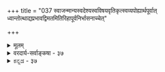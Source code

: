 +++
title = "037 स्वाजन्मान्यस्वदेश्यस्वविषयवृतिकृत्स्वव्यपोह्यार्थपूर्वात् ध्वान्तोत्थाद्यप्रभावद्विमतमितिरिहापूर्वनिर्भासनाच्चेत्"

+++
<details><summary>मूलम्</summary>

स्वाजन्मान्यस्वदेश्यस्वविषयवृतिकृत्स्वव्यपोह्यार्थपूर्वात् ध्वान्तोत्थाद्यप्रभावद्विमतमितिरिहापूर्वनिर्भासनाच्चेत् ।  
अज्ञानाज्ञानभेत्त्री किमियमनुमितिः स्वेष्टभङ्गोऽन्यथा तु व्यर्थाऽसाविन्द्रियादिष्वतिचरणमसिद्ध्यादि च स्याद्विकल्पे ॥ ३७ ॥
</details>

<details><summary>वरदार्य-सर्वाङ्कषा - ३७</summary>

तदिदं भावरूपमज्ञानमनुमानेनापि सिद्ध्यतीति वदतो विवरणकारस्यानुमानमनूद्य दूषयति – स्वाजन्मेत्यादि । विमता मितिः इति **विशेष्यम्** = पक्षः । सैव स्वपदग्राह्या । **अजन्म** = प्रागभावः । तथा च स्वप्रागभावव्यतिरिक्तेति अर्थविशेषणम् । एवं **स्वदेश्यः** = स्वदेशगतः **स्वविषयवृतिकृत्** = **स्वेन** = प्रमाणज्ञानेन 



448 

अज्ञानाज्ञानभेत्त्री किमियमनुमितिः, स्वेष्टभङ्गोऽन्यथा तु 

व्यर्थाऽसाविन्द्रियादिष्वतिचरणमसिद्ध्यादि च स्याद्विकल्पे ॥37॥ 

प्रकाश्यः यो विषयः, सः स्वविषयः । तस्य **वृतिः** = आवरणम्, तत्कृत् । स्वविषयावरणकारीत्यर्थः । **स्वव्यपोह्यः** = **स्वेन** = प्रमाणज्ञानेन **व्यपोह्यः** = निवर्त्यः । एतादृशार्थपूर्वकत्वम् प्रमाणज्ञाने वर्तते ॥ 

**अपूर्वनिर्भासनात्** =अपूर्वस्यार्थस्य प्रकाशनात्; **अपूर्वः** = एतावता अप्रकाशितो योऽर्थः, तस्य प्रकाशकरणात्, इति हेतुः । साध्यकोटौ स्वप्रागभावव्यतिरिक्तस्वदेश्य इत्याद्यर्थविशेषणम् । तथा च ‘विवादाध्यासितं प्रमाणज्ञानम्, स्वप्रागभावव्यतिरिक्तस्वदेशगतस्वविषयावरणहेतुस्वनिवर्त्यवस्त्वन्तरपूर्वकम्, अप्रकाशितार्थप्रकाशकत्वात्, अन्धकारे प्रथमोत्पन्नप्रदीपप्रभावत्' इति संपूर्णोऽनुमानाकारः । यत्र यत्र अप्रकाशितार्थप्रकाशकत्वं वर्तते, तत्र सर्वत्र स्वप्रागभावव्यतिरिक्तादिविशेषणककिञ्चिद्वस्तुपूर्वकत्वं वर्तते । यथा घटादिज्ञानेऽन्धकारादिपूर्वकत्वं दृष्टमिति व्याप्तिग्रह्या । चेत् इति पूर्वपक्षानुवादसमाप्तिद्योतकः ॥ 

प्रमातुः आत्मनोऽपि ज्ञानस्वरूपत्वात्, तस्य च कदाप्यप्रकाशासंभवात् तद्व्यावृत्यर्थं प्रमाणपदविशेषणम् । प्रमाणम्, प्रमेयम्, प्रमाता इति त्रिपुट्यां प्रमेयप्रकाशस्यैव प्रमाणापेक्षा, न तु प्रमातुः । तस्य घटादिकं यदा प्रकाशते, तत्र तावत्कालं घटादेः अप्रकाश एवासीत् । यदा च तद्विषयकं ज्ञानमुत्पन्नम्, तदानीमेव प्रकाशते । पूर्वमप्रकाशस्य च कारणम्, तदावारकान्धकारादिः । अन्धकारादिना अप्रकाशमानोऽर्थः, दीपादिना प्रकाश नीयते । एवं बाह्ये सूर्यादिप्रकाशे सत्यपि, अनवधानादिवशादपि घटादिर्न प्रकाशते । अतश्चान्तर्वर्तमानं घटादिविषयकमज्ञानं ज्ञानेनैव व्यपोह्यते । एवञ्च बाह्येन घटाद्यावरणहेतुनान्धकारादिना तावत्कालमप्रकाशितोऽर्थः दीपादिना यदा प्रकाशं नीतः, तदा तेन दीपादिनान्धकारो निरस्यते । एवमान्तरेण घटविषयकेण ज्ञानेन, तावत्कालं घटाद्यप्रकाशहेतुः यदज्ञानमान्तरमासीत्, तत् तेन घटज्ञानेन निरस्यत इति ज्ञानस्य बाह्यान्धकारपूर्वकत्ववत्, आन्तराज्ञानपूर्वकत्वमप्यावश्यकमिति, आन्तरमज्ञानमन्धकारवदेव भावरूपमेव स्यादित्यनुमीयतेऽज्ञानस्य भावरूपत्वम् । उक्तानुमाने, प्रमातुरपि ज्ञानरूपत्वात् तस्य सदा स्वप्रकाशत्वादज्ञानपूर्वकत्वाभावात् बाधवारणाय प्रमाणज्ञानम् इत्यत्र पक्षे प्रमाणपदविशेषणम् । पक्षस्य सिद्ध्यसिद्धिभ्यां व्याघातदोषपरिहाराय जल्पकथादृष्ट्या विमतम् इति पक्षनिर्देशः । मितिपदं तद्विवरणरूपम् । वादकथायां हेत्वाभासादिनिग्रहस्थानोत्थापनाभावात्, पुरोऽवस्थितब्रह्मचार्यादेर्विवक्षितबोधदृष्ट्या शब्दानामाधिक्येऽपि न कोपि दोष इति दृष्ट्या विमतमितिः इति पदद्वयप्रयोगः । जल्पदृष्ट्या तु विमतमित्येव पक्षनिर्देशः । वादजल्पादीनां स्वरूपं तु तत्प्रकरणे भविष्यति ॥ 

उक्तानुमाने दूषणान्याह - अज्ञानेत्यादि । इयम् अनुमितिः, किम् अज्ञानाज्ञानभेत्री, उत न? प्रथमपक्षे – स्वेष्टभङ्गः । अन्यथा तु द्वितीयपक्षे तु, असौ अनुमितिः व्यर्था भवदिष्टासाधनात् । अयमर्थःप्रमाणज्ञानम् इति किल पक्षः । इदमनुमानं भावरूपाज्ञानसाधकत्वात्, भावरूपाज्ञाने प्रमाणज्ञानरूपम् । अत इदमप्यनुमानं पक्षकोटावन्तर्भवति, उत न? यद्यन्तर्भवति, तदानेन साध्यमानस्य भावरूपाज्ञानस्याज्ञानान्तर- 

183. 

449 

[चित्सुखोक्तानुमानपरीक्षा ] 

यच्चोक्तं दैवदत्ती मितिरितरमितिन्यायतो हन्त्यनादिं 

मात्वात् तन्मित्यभावाधिकमिति, तदपि स्यादबाधं विपक्षे । नाभावो भावतोऽन्यो न च पुरुषभिदाऽस्त्येकजीवत्ववादे 

दृष्टान्ते ध्वंसकत्वं न च विदितमिदं ध्वंसतामात्रसिद्धेः ॥38॥ 



पूर्वकत्वसिद्ध्या भावरूपाज्ञानद्वयं सिद्ध्येत् । तथाचापसिद्धान्तः । यदि नान्तर्भवति, तदास्यानुमानस्य प्रमाणज्ञानरूपत्वमेव न स्यात् । ततश्चेदं भावरूपाज्ञाने प्रमाणमेव न स्यादित्यनेनानुमानेन भावरूपाज्ञानमेव न सिद्धयेदितीदमनुमानं व्यर्थम् ॥ 

दूषणान्तराण्यप्याह - इन्द्रियेत्यादि । **विकल्पे** = अप्रकाशितार्थप्रकाशकत्वरूपहेतोः विकल्पे कृते, **इन्द्रियादिषु** = चक्षुरादौ **अतिचरणम्** = व्यभिचारः, असिद्ध्यादि च स्यात् । अयमर्थः - ' अप्रकाशितार्थ - प्रकाशकत्वात्' इत्यत्र हेतौ प्रकाशकत्वं कीदृशं विवक्षितम् ? प्रकाशकत्वं हि प्रकाशहेतुत्वम् । तच्च प्रकाशकारणत्वरूपम्, उत प्रकाशकरणत्वरूपम् ? आद्ये आलोकादौ घटादिप्रकाशसहकारिहेतौ अज्ञानपूर्वकत्वाभाववति हेतोस्सत्वाद्व्यभिचारः । द्वितीयकल्पे, आलोकादीनां घटादिप्रकाशकरणत्वाभावात् व्यभिचारपरिहारेऽपि तादृशप्रकाशकरणेषु इन्द्रियादिषु अज्ञानपूर्वकत्वाभावात् व्यभिचारः। दृष्टान्ते प्रदीपप्रभादौ प्रकाशकरणत्वाभावात् दृष्टान्तासिद्धिश्च । अतो नानेनानुमानेन भावरूपाज्ञानसिद्धिः ॥ ३७ ॥
</details>


<details><summary>ಕನ್ನಡ - ३७</summary>

हीगॆ भावरूप अज्ञान अनुभवसिद्धवॆम्ब वादवन्नु निराकरिसि ईग विवरण ग्रन्थदल्लि हेळिरुव आ अज्ञान साधन क्रमवन्नु दूषिसुत्तारॆ विमता मतिः, स्वाजन्मान्य. स्वदेश -स्वपिषयवृतिकृत् स्वव्य पो ह्यार्थपूर्वात्, अपूर्व निर्भासनात्, ज्ञानोत्पादप्रभा वत् – कत्तलल्लि हुट्टिद मॊट्टद मॊदलनॆय दीपद बॆळकिनन्तॆ, हॊस दॊन्दु विषयवन्नु प्रकाशपडिसुवुरिन्द, विवादक्कॆ ऒळगागिरुव प्रमाण ज्ञान, तन्न प्रागभावक्किन्तलू बेरॆयाद, तानिरुव कडॆयल्लिद्दु, तन्न विषयवन्नु मरॆमाडिद्द, तन्निन्दले निवृत्तियाद ऒन्दु वस्तुविन 

अनन्तरवे बन्दिरुत्तदॆ. 

214 

[श्लोक 37 

अज्ञानाज्ञानभे किमियमनुमितिः स्वष्ट भङ्गोs न्यथा तु व्यर्था साविनियादितिचरणवसिद्धादि च स्याद्वि क । 

శ్రీ 

विवादाध्यासितं प्रमाणज्ञानं - स्वप्रागभावव्यतिरिक्त-स्वदेशगत - स्वविषयावरण - स्वनिवर्त - वरपूर्वक, अप्रकाशितार्थप्रकाशक त्वात्, अनकारे प्रथमोत्पन्न प्रदीपप्रभावत्' ऎम्बुदु भावरूप वाद अज्ञानवन्नु साधिसुव अनुमानद पूर्णाकार. 

कत्तलल्लि याव वस्तुवू काणुवुदिल्ल. दीप हच्चिद तक्षण अल्लिद्द वस्तु काणिसुत्तदॆ. ई दीपद बॆळकु इल्लि दृष्टान्त, दीपद बॆळकु ऒन्दु वस्तुवन्नु मॊट्टमॊदलनॆयदागि नमगॆ तोरिसबेकादरॆ अल्लि मॊदलु कत्तलु इद्दिरबेकु. दीप याव वस्तुवन्नु तोरिसितो, अदे वस्तुवन्नु अल्लिय कत्तलु मरॆमाडित्तु. कत्तलु ऎन्नुवुदु दीपद अभावमात्रवागदे अतिरिक्तवाद ऒन्दु पदार्थ. आ कत्तलु भाव रूप, अभावरूपवल्ल. आ कत्तलु दीपदिन्द तॊलगुत्तदॆ. 

हीगॆये आत्मस्वरूपवन्नु प्रकाशपडिसुव तत्त्वज्ञान हुट्टुवुदक्कॆ मॊदलु आ आत्मनल्लि ऒन्दु अज्ञानविद्दिरबेकु. ई अज्ञान आत्मज्ञानद अभावमात्रवल्ल; कत्तलन्त अतिरिक्त पदार्थ, मत्तु भावरूप, तत्त्व ज्ञान हुट्टुव आत्मनल्ले इरुवुदु. तत्त्वज्ञानदिन्द बॆळगुव आत्मस्वरूप वन्नु अल्लियवरॆगॆ मरॆमाडित्तु मत्तु तत्त्वज्ञानदिन्दले तॊलगितु. इदु आ अनुमानद तात्पर्य. 

ज्ञानप्रागभावदिन्दलू, ज्ञानक्कॆ कारणवाद विषयादिगळिन्दलू, ज्ञानक्कॆ तडॆयागुव गोडॆ मुन्तादवुगळिन्दलू, अप्रकाश ऎम्बुदु वस्तु धर्मवागियू इरुवुदरिन्दलू सिद्ध साधन, अथवा अर्थान्तर ऎम्ब दोष बरावुदरिन्द साध्यकोटियल्लि नाल्कु विशेषणगळु सेरिवॆ. 

चेत् - हीगॆन्दरॆ; इयं अनुमितिः किं अज्ञानाज्ञान भे? स्वष्ट भः ई अनुमानदिन्द हुट्टुव ज्ञान अज्ञानविषय कवाद अज्ञानवन्नु होगलाडिसुवुदॆ; अथवा इल्लवॆ? होगलाडिसिदरॆ अवर इष्टसिद्धियागुवुदिल्ल. 

ई अनुमान ऒन्दु प्रमाणरूपवाद ज्ञान. इदरिन्दले भावरूपवाद अज्ञानद तिळुवळिकॆ नमगॆ बरबेकु. इदक्कॆ मॊदलु आ भावरूपवाद अज्ञान तिळिदिरलिल्ल, अन्दरॆ आ अज्ञानद अज्ञान इत्तु. अदु ई अनुमानदिन्द निवृत्ति हॊन्दबेकु. हीगागि अज्ञान विषयक 

श्लोक 38] 

नायकसर 

183 - [चित्सुखन भावरूपाज्ञान साधकानुमान भङ्ग 

23 

यक्तं दैवद मितिरितरमिति न्यायतो हन्ननादिं माता नित्यभावाधिकमिति तदपि स्यादबाधं विपक्षे । 

वाद मत्तॊन्दु अज्ञानवन्नु पर्यवसानवागुवुदु. 

215 

ऒप्पबेकागुवुदरिन्द अनवस्थॆयल्लि 

ई 

अन्यथा तु अस् व्यर्था - भावरूपाज्ञानद अज्ञानवन्नु ई अनुमान होगलाडिसदिद्दरॆ ई भावरूपाज्ञानक्कॆ अनुमानवे प्रमाण वाद्दरिन्द, भावरूपाज्ञानवे सिद्धिसुवन्तिल्लवाद कारण ई अनुमानवे व्यर्थवागुत्तदॆ. विकि इन्द्रियादिष्टतिचरणं, असिद्धादि च स्यात् - हेतुविन स्वरूपवन्नु बिडिसि विमर्शिसिदरॆ, इन्द्रियादिगळल्लि व्यभिचार, असिद्धि मुन्ताद दोषगळू बरुत्तवॆ. 

“अप्रकाशितार्थप्रकाशकत्व' ऎम्ब हेतुविगॆ 'प्रकाशकारणत्व' ऎम्ब अर्थवन्नु हेळिदरॆ, इन्द्रियादिगळू वस्तुविन तोरुविकॆगॆ कारणवागुवु दरिन्द हेतु अल्लि इरुत्तदॆ. अल्लि साध्यवाद अज्ञानपूर्वकत्वविल्लदिरु वुदरिन्द व्यभिचारदोष स्पष्ट. 'प्रकाशकरणत्व' ऎम्ब अर्थवन्नु हेळिदरॆ दृष्टान्तवाद दीपप्रभॆयल्लि प्रकाशकरणत्वविल्लदिरुवुदरिन्द दृष्टान्तासिद्धि बरुत्तदॆ. हीगॆ ई अनुमानदिन्द भावरूपाज्ञान सिद्धिसुवुदिल्ल ॥ ३७ ।
</details>

